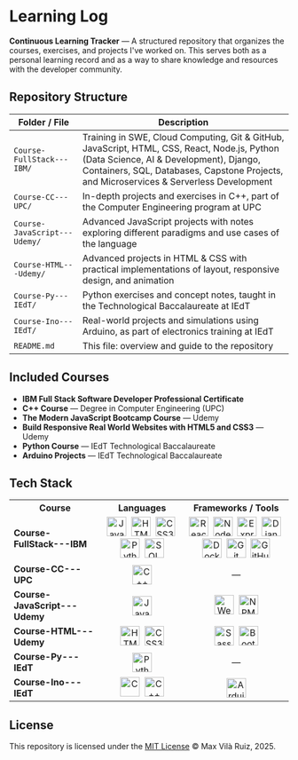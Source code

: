 # Learning Log

**Continuous Learning Tracker** — A structured repository that organizes the courses, exercises, and projects I've worked on. This serves both as a personal learning record and as a way to share knowledge and resources with the developer community.

## Repository Structure

| Folder / File                 | Description                                                                                                     |
|------------------------------|-----------------------------------------------------------------------------------------------------------------|
| `Course-FullStack---IBM/`    | Training in SWE, Cloud Computing, Git & GitHub, JavaScript, HTML, CSS, React, Node.js, Python (Data Science, AI & Development), Django, Containers, SQL, Databases, Capstone Projects, and Microservices & Serverless Development |
| `Course-CC---UPC/`           | In-depth projects and exercises in C++, part of the Computer Engineering program at UPC                         |
| `Course-JavaScript---Udemy/` | Advanced JavaScript projects with notes exploring different paradigms and use cases of the language             |
| `Course-HTML---Udemy/`       | Advanced projects in HTML & CSS with practical implementations of layout, responsive design, and animation      |
| `Course-Py---IEdT/`          | Python exercises and concept notes, taught in the Technological Baccalaureate at IEdT                           |
| `Course-Ino---IEdT/`         | Real-world projects and simulations using Arduino, as part of electronics training at IEdT                      |
| `README.md`                  | This file: overview and guide to the repository                                                                 |

## Included Courses

- **IBM Full Stack Software Developer Professional Certificate**
- **C++ Course** — Degree in Computer Engineering (UPC)
- **The Modern JavaScript Bootcamp Course** — Udemy
- **Build Responsive Real World Websites with HTML5 and CSS3** — Udemy
- **Python Course** — IEdT Technological Baccalaureate
- **Arduino Projects** — IEdT Technological Baccalaureate

## Tech Stack

<table>
  <tr>
    <th>Course</th>
    <th>Languages</th>
    <th>Frameworks / Tools</th>
  </tr>

  <!-- IBM FullStack -->
  <tr>
    <td><strong>Course-FullStack---IBM</strong></td>
    <td align="center">
      <img src="https://cdn.jsdelivr.net/gh/devicons/devicon/icons/javascript/javascript-original.svg" width="35" title="JavaScript"/>&nbsp;
      <img src="https://cdn.jsdelivr.net/gh/devicons/devicon/icons/html5/html5-original.svg" width="35" title="HTML5"/>&nbsp;
      <img src="https://cdn.jsdelivr.net/gh/devicons/devicon/icons/css3/css3-original.svg" width="35" title="CSS3"/>&nbsp;
      <img src="https://cdn.jsdelivr.net/gh/devicons/devicon/icons/python/python-original.svg" width="35" title="Python"/>&nbsp;
      <img src="https://cdn.jsdelivr.net/gh/devicons/devicon/icons/sqlite/sqlite-original.svg" width="35" title="SQL"/>
    </td>
    <td align="center">
      <img src="https://cdn.jsdelivr.net/gh/devicons/devicon/icons/react/react-original.svg" width="35" title="React"/>&nbsp;
      <img src="https://cdn.jsdelivr.net/gh/devicons/devicon/icons/nodejs/nodejs-original.svg" width="35" title="Node.js"/>&nbsp;
      <img src="https://cdn.jsdelivr.net/gh/devicons/devicon/icons/express/express-original.svg" width="35" title="Express.js"/>&nbsp;
      <img src="https://cdn.jsdelivr.net/gh/devicons/devicon/icons/django/django-plain.svg" width="35" title="Django"/>&nbsp;
      <img src="https://cdn.jsdelivr.net/gh/devicons/devicon/icons/docker/docker-original.svg" width="35" title="Docker"/>&nbsp;
      <img src="https://cdn.jsdelivr.net/gh/devicons/devicon/icons/git/git-original.svg" width="35" title="Git"/>&nbsp;
      <img src="https://cdn.jsdelivr.net/gh/devicons/devicon/icons/github/github-original.svg" width="35" title="GitHub"/>
    </td>
  </tr>

  <!-- C++ - UPC -->
  <tr>
    <td><strong>Course-CC---UPC</strong></td>
    <td align="center">
      <img src="https://cdn.jsdelivr.net/gh/devicons/devicon/icons/cplusplus/cplusplus-original.svg" width="35" title="C++"/>
    </td>
    <td align="center">—</td>
  </tr>

  <!-- JavaScript - Udemy -->
  <tr>
    <td><strong>Course-JavaScript---Udemy</strong></td>
    <td align="center">
      <img src="https://cdn.jsdelivr.net/gh/devicons/devicon/icons/javascript/javascript-original.svg" width="35" title="JavaScript"/>
    </td>
    <td align="center">
      <img src="https://cdn.jsdelivr.net/gh/devicons/devicon/icons/webpack/webpack-original.svg" width="35" title="Webpack"/>&nbsp;
      <img src="https://cdn.jsdelivr.net/gh/devicons/devicon/icons/npm/npm-original-wordmark.svg" width="35" title="NPM"/>
    </td>
  </tr>

  <!-- HTML & CSS - Udemy -->
  <tr>
    <td><strong>Course-HTML---Udemy</strong></td>
    <td align="center">
      <img src="https://cdn.jsdelivr.net/gh/devicons/devicon/icons/html5/html5-original.svg" width="35" title="HTML5"/>&nbsp;
      <img src="https://cdn.jsdelivr.net/gh/devicons/devicon/icons/css3/css3-original.svg" width="35" title="CSS3"/>
    </td>
    <td align="center">
      <img src="https://cdn.jsdelivr.net/gh/devicons/devicon/icons/sass/sass-original.svg" width="35" title="Sass"/>&nbsp;
      <img src="https://cdn.jsdelivr.net/gh/devicons/devicon/icons/bootstrap/bootstrap-original.svg" width="35" title="Bootstrap"/>
    </td>
  </tr>

  <!-- Python - IEdT -->
  <tr>
    <td><strong>Course-Py---IEdT</strong></td>
    <td align="center">
      <img src="https://cdn.jsdelivr.net/gh/devicons/devicon/icons/python/python-original.svg" width="35" title="Python"/>
    </td>
    <td align="center">—</td>
  </tr>

  <!-- Arduino - IEdT -->
  <tr>
    <td><strong>Course-Ino---IEdT</strong></td>
    <td align="center">
      <img src="https://cdn.jsdelivr.net/gh/devicons/devicon/icons/c/c-original.svg" width="35" title="C"/>&nbsp;
      <img src="https://cdn.jsdelivr.net/gh/devicons/devicon/icons/cplusplus/cplusplus-original.svg" width="35" title="C++"/>
    </td>
    <td align="center">
      <img src="https://upload.wikimedia.org/wikipedia/commons/8/87/Arduino_Logo.svg" width="35" title="Arduino"/>
    </td>
  </tr>

</table>

## License

This repository is licensed under the [MIT License](https://choosealicense.com/licenses/mit/) © Max Vilà Ruiz, 2025.